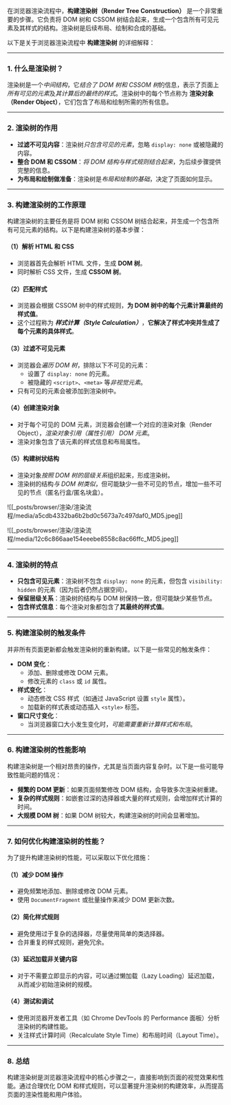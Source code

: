 在浏览器渲染流程中，**构建渲染树（Render Tree Construction）** 是一个非常重要的步骤。它负责将 DOM 树和 CSSOM 树结合起来，生成一个包含所有可见元素及其样式的结构。渲染树是后续布局、绘制和合成的基础。

以下是关于浏览器渲染流程中 **构建渲染树** 的详细解释：

---

### 1. **什么是渲染树？**
渲染树是一个*中间结构*，它*结合了 DOM 树和 CSSOM 树*的信息，表示了页面上*所有可见的元素*及*其计算后的最终的样式*。渲染树中的每个节点称为 **渲染对象（Render Object）**，它们包含了布局和绘制所需的所有信息。

---

### 2. **渲染树的作用**
- **过滤不可见内容**：渲染树*只包含可见的元素*，忽略 `display: none` 或被隐藏的内容。
- **整合 DOM 和 CSSOM**：*将 DOM 结构与样式规则结合起来*，为后续步骤提供完整的信息。
- **为布局和绘制做准备**：渲染树是*布局和绘制的基础*，决定了页面如何显示。

---

### 3. **构建渲染树的工作原理**
构建渲染树的主要任务是将 DOM 树和 CSSOM 树结合起来，并生成一个包含所有可见元素的结构。以下是构建渲染树的基本步骤：

#### （1）**解析 HTML 和 CSS**
- 浏览器首先会解析 HTML 文件，生成 **DOM 树**。
- 同时解析 CSS 文件，生成 **CSSOM 树**。

#### （2）**匹配样式**
- 浏览器会根据 CSSOM 树中的样式规则，**为 DOM 树中的每个元素计算最终的样式值**。
- 这个过程称为 ***样式计算（Style Calculation）***，**它解决了样式冲突并生成了每个元素的具体样式**。

#### （3）**过滤不可见元素**
- 浏览器会*遍历 DOM 树*，排除以下不可见的元素：
  - 设置了 `display: none` 的元素。
  - 被隐藏的 `<script>`、`<meta>` 等*非视觉元素*。
- 只有可见的元素会被添加到渲染树中。

#### （4）**创建渲染对象**
- 对于每个可见的 DOM 元素，浏览器会创建一个对应的渲染对象（Render Object），*渲染对象引用（属性引用） DOM 元素*。
- 渲染对象包含了该元素的样式信息和布局属性。

#### （5）**构建树状结构**
- 渲染对象*按照 DOM 树的层级关系*组织起来，形成渲染树。
- 渲染树的结构*与 DOM 树类似*，但可能缺少一些不可见的节点，增加一些不可见的节点（匿名行盒/匿名块盒）。

![[_posts/browser/渲染/渲染流程/media/a5cdb4332ba6b2bd0c5673a7c497daf0_MD5.jpeg]]

![[_posts/browser/渲染/渲染流程/media/12c6c866aae154eeebe8558c8ac66ffc_MD5.jpeg]]


---

### 4. **渲染树的特点**
- **只包含可见元素**：渲染树不包含 `display: none` 的元素，但包含 `visibility: hidden` 的元素（因为后者仍然占据空间）。
- **保留层级关系**：渲染树的结构与 DOM 树保持一致，但可能缺少某些节点。
- **包含样式信息**：每个渲染对象都包含了**其最终的样式值**。

---

### 5. **构建渲染树的触发条件**
并非所有页面更新都会触发渲染树的重新构建。以下是一些常见的触发条件：
- **DOM 变化**：
  - 添加、删除或修改 DOM 元素。
  - 修改元素的 `class` 或 `id` 属性。
- **样式变化**：
  - 动态修改 CSS 样式（如通过 JavaScript 设置 `style` 属性）。
  - 加载新的样式表或动态插入 `<style>` 标签。
- **窗口尺寸变化**：
  - 当浏览器窗口大小发生变化时，*可能需要重新计算样式和布局*。

---

### 6. **构建渲染树的性能影响**
构建渲染树是一个相对昂贵的操作，尤其是当页面内容复杂时。以下是一些可能导致性能问题的情况：
- **频繁的 DOM 更新**：如果页面频繁修改 DOM 结构，会导致多次渲染树重建。
- **复杂的样式规则**：如嵌套过深的选择器或大量的样式规则，会增加样式计算的时间。
- **大规模 DOM 树**：如果 DOM 树较大，构建渲染树的时间会显著增加。

---

### 7. **如何优化构建渲染树的性能？**
为了提升构建渲染树的性能，可以采取以下优化措施：

#### （1）**减少 DOM 操作**
- 避免频繁地添加、删除或修改 DOM 元素。
- 使用 `DocumentFragment` 或批量操作来减少 DOM 更新次数。

#### （2）**简化样式规则**
- 避免使用过于复杂的选择器，尽量使用简单的类选择器。
- 合并重复的样式规则，避免冗余。

#### （3）**延迟加载非关键内容**
- 对于不需要立即显示的内容，可以通过懒加载（Lazy Loading）延迟加载，从而减少初始渲染树的规模。

#### （4）**测试和调试**
- 使用浏览器开发者工具（如 Chrome DevTools 的 Performance 面板）分析渲染树的构建性能。
- 关注样式计算时间（Recalculate Style Time）和布局时间（Layout Time）。

---

### 8. **总结**
构建渲染树是浏览器渲染流程中的核心步骤之一，直接影响到页面的视觉效果和性能。通过合理优化 DOM 和样式规则，可以显著提升渲染树的构建效率，从而提高页面的渲染性能和用户体验。

